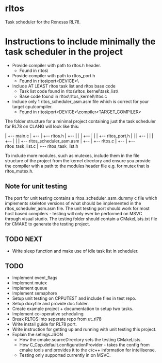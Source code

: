 # rltos
Task scheduler for the Renesas RL78.

# Instructions to include minimally the task scheduler in the project
- Provide compiler with path to rltos.h header.
	- Found in rltos\
- Provide compiler with path to rltos_port.h
	- Found in rltos\port\<DEVICE>\
- Include AT LEAST rltos task list and rltos base code
	- Task list code found in rltos\rltos_kernel\task_list\
	- Base code found in rltos\rltos_kernel\rltos.c
- Include only 1 rltos_scheduler_asm.asm file which is correct for your target cpu/compiler.
	- Found in rltos\port\<DEVICE>\compiler\<TARGET_COMPILER>

The folder structure for a minimal project containing just the task scheduler for RL78 on CLANG will look like this:

<Project>
 |
 +-- main.c
 |    
 +-- <rltos>
	|
	+-- rltos.h
	|
	+-- <port>
	|	|
	|	+-- <RL78>
	|		|
	|		+-- rltos_port.h
	|		|
	|		+-- <compiler>
	|			|
	|			+-- <CLANG>
	|				|
	|				+-- rltos_scheduler_asm.asm
	|
	+-- <rltos_kernel>
		|
		+-- rltos.c
		|
		+-- <task_list>
			|
			+-- rltos_task_list.c
			|
			+-- rltos_task_list.h

To include more modules, such as mutexes, include them in the file structure of the project from the kernel directory and ensure you provide the compiler with a path to the modules header file e.g. for mutex that is rltos_mutex.h.

## Note for unit testing
The port for unit testing contains a rltos_scheduler_asm_dummy c file which implements skeleton versions of what should be implemented in the rltos_scheduler_asm.asm file.
The unit testing port should work for most host based compilers - testing will only ever be performed on MSVC through visual studio.
The testing folder should contain a CMakeLists.txt file for CMAKE to generate the testing project.

## TODO NEXT
- Write sleep function and make use of idle task list in scheduler.

## TODO
- Implement event_flags
- Implement mutex
- Implement queue
- Implement semaphore
- Setup unit testing on CPPUTEST and include files in test repo.
- Setup doxyfile and provide doc folder.
- Create example project + documentation to setup two tasks.
- Implement co-operative scheduling
- Break RLTOS into seperate repo from ut_rl78
- Write install guide for RL78 port.
- Write instruction for getting up and running with unit testing this project.
- Explain the setings.JSON
	- How the cmake.sourceDirectory sets the testing CMakeLists.
	- How C_Cpp.default.configurationProvider - takes the config from cmake tools and provides it to the c/c++ information for intellisense.
	- Testing only supported currently in on MSVC.
